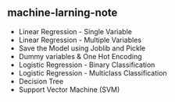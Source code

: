 ## machine-larning-note


- Linear Regression - Single Variable
- Linear Regression - Multiple Variables
- Save the Model using Joblib and Pickle
- Dummy variables & One Hot Encoding
- Logistic Regression - Binary Classification 
- Logistic Regression - Multiclass Classification
- Decision Tree
- Support Vector Machine (SVM)

